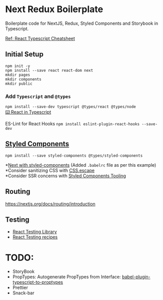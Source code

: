 # Next Redux Boilerplate
Boilerplate code for NextJS, Redux, Styled Components and Storybook in Typescript.

[Ref: React Typescript Cheatsheet](https://github.com/typescript-cheatsheets/react-typescript-cheatsheet/)

## Initial Setup
`npm init -y`  
`npm install --save react react-dom next`  
`mkdir pages`  
`mkdir components`  
`mkdir public`  

### Add `Typescript` and `@types` 
`npm install --save-dev typescript @types/react @types/node`  
[⌨️ React in Typescript](https://fettblog.eu/typescript-react/components/)

ES-Lint for React Hooks
`npm install eslint-plugin-react-hooks --save-dev`

## [Styled Components](https://styled-components.com/docs)
`npm install --save styled-components @types/styled-components`  

*[Next with styled-components](https://github.com/zeit/next.js/tree/canary/examples/with-styled-components) (Added `.babelrc` file as per this example)  
*Consider sanitizing CSS with [CSS.escape](https://github.com/mathiasbynens/CSS.escape)  
*Consider SSR concerns with [Styled Components Tooling](https://styled-components.com/docs/tooling#babel-plugin)   

## Routing 
https://nextjs.org/docs/routing/introduction

## Testing
- [React Testing Library](https://testing-library.com/docs/react-testing-library/intro)
- [React Testing recipes](https://reactjs.org/docs/testing-recipes.html)

# TODO: 
- StoryBook
- PropTypes: Autogenerate PropTypes from Interface: [babel-plugin-typescript-to-proptypes](https://github.com/milesj/babel-plugin-typescript-to-proptypes)
- Prettier
- Snack-bar 

